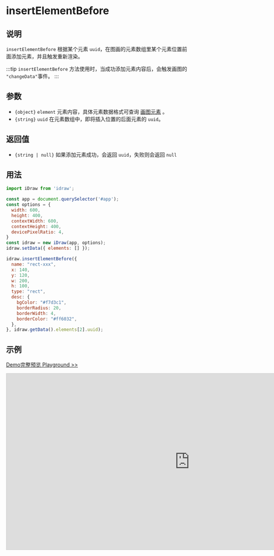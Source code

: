 # insertElementBefore

## 说明

`insertElementBefore`  根据某个元素 `uuid`，在图画的元素数组里某个元素位置前面添加元素，并且触发重新渲染。

:::tip
`insertElementBefore` 方法使用时，当成功添加元素内容后，会触发画图的 `"changeData"`事件。
:::

## 参数

- `{object}` `element` 元素内容，具体元素数据格式可查询 [画图元素](./../element/info.md) 。
- `{string}` `uuid` 在元素数组中，即将插入位置的后面元素的 `uuid`。

## 返回值

- `{string | null}` 如果添加元素成功，会返回 `uuid`，失败则会返回 `null`

## 用法

```js
import iDraw from 'idraw';

const app = document.querySelector('#app');
const options = {
  width: 600,
  height: 400,
  contextWidth: 600,
  contextHeight: 400,
  devicePixelRatio: 4,
}
const idraw = new iDraw(app, options);
idraw.setData({ elements: [] });

idraw.insertElementBefore({
  name: "rect-xxx",
  x: 140,
  y: 120,
  w: 200,
  h: 100,
  type: "rect",
  desc: {
    bgColor: "#f7d3c1",
    borderRadius: 20,
    borderWidth: 4,
    borderColor: "#ff6032",
  },
}, idraw.getData().elements[2].uuid);

```

## 示例

[Demo完整预览 Playground >>](https://idraw.js.org/playground/?demo=api-insertElementBefore)

<iframe 
  src="https://idraw.js.org/playground/?demo=api-insertElementBefore&header=false&sider=false&default-editor-split=37" 
  width="1000" height="480" frameborder="no" border="0"
  style="border: 1px solid #cecece; margin: 0px auto;"
></iframe>
